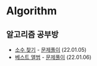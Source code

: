 # Algorithm
## 알고리즘 공부방

- [소수 찾기](https://programmers.co.kr/learn/courses/30/lessons/42839) - [문제풀이](https://github.com/parkjunoo/Algorithm/blob/master/BruteForce/%EC%86%8C%EC%88%98%EC%B0%BE%EA%B8%B0.js) (22.01.05)
- [베스트 앨범](https://programmers.co.kr/learn/courses/30/lessons/42579) - [문제풀이](https://github.com/parkjunoo/Algorithm/blob/master/Hash/%EB%B2%A0%EC%8A%A4%ED%8A%B8%EC%95%A8%EB%B2%94.js) (22.01.06)
